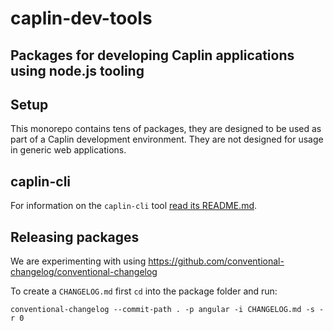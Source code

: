 # caplin-dev-tools
## Packages for developing Caplin applications using node.js tooling

## Setup

This monorepo contains tens of packages, they are designed to be used as part of
a Caplin development environment. They are not designed for usage in generic web
applications.

## caplin-cli

For information on the `caplin-cli` tool [read its README.md](https://github.com/caplin/caplin-dev-tools/blob/master/cli/README.md).

## Releasing packages

We are experimenting with using https://github.com/conventional-changelog/conventional-changelog

To create a `CHANGELOG.md` first `cd` into the package folder and run:

`conventional-changelog --commit-path . -p angular -i CHANGELOG.md -s -r 0`
